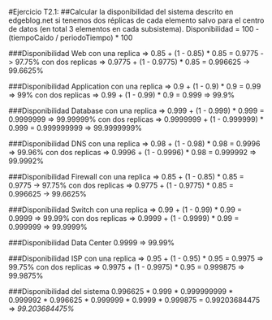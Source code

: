 #Ejercicio T2.1: 
##Calcular la disponibilidad del sistema descrito en edgeblog.net si tenemos dos réplicas de cada elemento salvo para el centro de datos (en total 3 elementos en cada subsistema).
Disponibilidad = 100 - (tiempoCaido / periodoTiempo) * 100

###Disponibilidad Web
con una replica => 0.85 + (1 - 0.85) * 0.85 = 0.9775 -> 97.75% 
con dos replicas => 0.9775 + (1 - 0.9775) * 0.85 = 0.996625 -> 99.6625%

###Disponibilidad Application
con una replica => 0.9 + (1 - 0.9) * 0.9 = 0.99 => 99%
con dos replicas => 0.99 + (1 - 0.99) * 0.9 = 0.999 => 99.9%

###Disponibilidad Database
con una replica => 0.999 + (1 - 0.999) * 0.999 = 0.9999999 => 99.99999%
con dos replicas => 0.9999999 + (1 - 0.999999) * 0.999 = 0.999999999 => 99.9999999%

###Disponibilidad DNS
con una replica => 0.98 + (1 - 0.98) * 0.98 = 0.9996 => 99.96%
con dos replicas => 0.9996 + (1 - 0.9996) * 0.98 = 0.999992 => 99.9992%

###Disponibilidad Firewall
con una replica => 0.85 + (1 - 0.85) * 0.85 = 0.9775 -> 97.75% 
con dos replicas => 0.9775 + (1 - 0.9775) * 0.85 = 0.996625 -> 99.6625%

###Disponibilidad Switch
con una replica => 0.99 + (1 - 0.99) * 0.99 = 0.9999 => 99.99%
con dos replicas => 0.9999 + (1 - 0.9999) * 0.99 = 0.999999 => 99.9999%

###Disponibilidad Data Center
0.9999 => 99.99%

###Disponibilidad ISP
con una replica => 0.95 + (1 - 0.95) * 0.95 = 0.9975 => 99.75%
con dos replicas => 0.9975 + (1 - 0.9975) * 0.95 = 0.999875 => 99.9875%

###Disponibilidad del sistema
0.996625 * 0.999 * 0.999999999 * 0.999992 * 0.996625 * 0.999999 * 0.9999 * 0.999875 = 0.99203684475 => _99.203684475%_